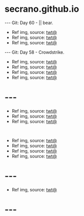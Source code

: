 # secrano.github.io

--- Git: Day 60 - || bear.

- Ref img, source: [twt@](https://x.com/synkwntr/status/1814695032672211278)
- Ref img, source: [twt@](https://x.com/Yoda4ever/status/1814489907555119255)
- Ref img, source: [twt@](https://x.com/Rainmaker1973/status/1814587303194505327)

--- Git: Day 58 - Crowdstrike.

- Ref img, source: [twt@](https://www.youtube.com/shorts/db6iySUdP10)
- Ref img, source: [twt@](https://x.com/100reason2smile/status/1814246859277246712)
- Ref img, source: [twt@](https://x.com/luffygyatt/status/1814200383662895271)
- Ref img, source: [twt@](https://x.com/Yoda4ever/status/1814010763960525221)

# ---

- Ref img, source: [twt@](https://x.com/TheFigen_/status/1814064361071087978)
- Ref img, source: [twt@](https://x.com/hoodcrazy_/status/1813997169319481363)
- Ref img, source: [twt@](https://x.com/Yoda4ever/status/1813961940399788316)

<br/>

- Ref img, source: [twt@](https://x.com/Timeless_aiart/status/1813893703028858920)
- Ref img, source: [twt@](https://x.com/milk_g0re/status/1814214916422709514)
- Ref img, source: [twt@](https://x.com/hectorVFX/status/1813710184143024521)
- Ref img, source: [twt@](https://x.com/alifarhat79/status/1814289806630764759)

# ---

- Ref img, source: [twt@](https://x.com/The25thNigga/status/1814045337134244255)

# ---
